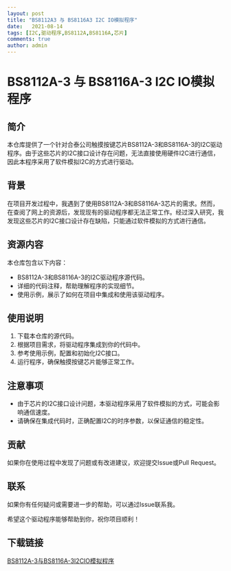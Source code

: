 ```yaml
---
layout: post
title: "BS8112A3 与 BS8116A3 I2C IO模拟程序"
date:   2021-08-14
tags: [I2C,驱动程序,BS8112A,BS8116A,芯片]
comments: true
author: admin
---
```

# BS8112A-3 与 BS8116A-3 I2C IO模拟程序

## 简介
本仓库提供了一个针对合泰公司触摸按键芯片BS8112A-3和BS8116A-3的I2C驱动程序。由于这些芯片的I2C接口设计存在问题，无法直接使用硬件I2C进行通信，因此本程序采用了软件模拟I2C的方式进行驱动。

## 背景
在项目开发过程中，我遇到了使用BS8112A-3和BS8116A-3芯片的需求。然而，在查阅了网上的资源后，发现现有的驱动程序都无法正常工作。经过深入研究，我发现这些芯片的I2C接口设计存在缺陷，只能通过软件模拟的方式进行通信。

## 资源内容
本仓库包含以下内容：
- BS8112A-3和BS8116A-3的I2C驱动程序源代码。
- 详细的代码注释，帮助理解程序的实现细节。
- 使用示例，展示了如何在项目中集成和使用该驱动程序。

## 使用说明
1. 下载本仓库的源代码。
2. 根据项目需求，将驱动程序集成到你的代码中。
3. 参考使用示例，配置和初始化I2C接口。
4. 运行程序，确保触摸按键芯片能够正常工作。

## 注意事项
- 由于芯片的I2C接口设计问题，本驱动程序采用了软件模拟的方式，可能会影响通信速度。
- 请确保在集成代码时，正确配置I2C的时序参数，以保证通信的稳定性。

## 贡献
如果你在使用过程中发现了问题或有改进建议，欢迎提交Issue或Pull Request。

## 联系
如果你有任何疑问或需要进一步的帮助，可以通过Issue联系我。

希望这个驱动程序能够帮助到你，祝你项目顺利！

## 下载链接

[BS8112A-3与BS8116A-3I2CIO模拟程序](https://pan.quark.cn/s/1bd48ab7dcad)